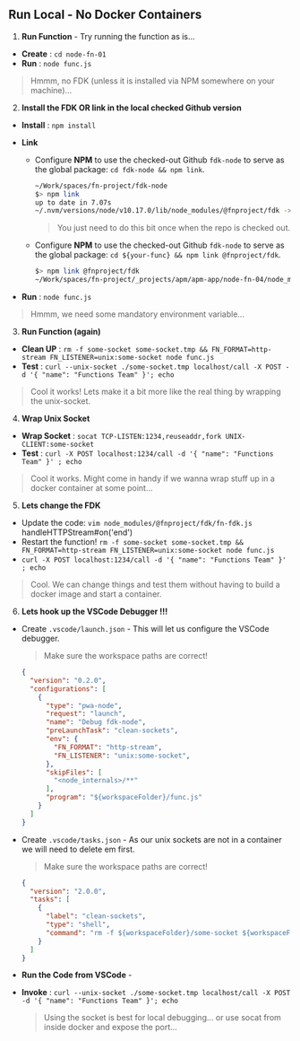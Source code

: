## Run Local - No Docker Containers

1. __Run Function__ - Try running the function as is...

  * __Create__ : `cd node-fn-01`
  * __Run__ : `node func.js`

  > Hmmm, no FDK (unless it is installed via NPM somewhere on your machine)...

2. __Install the FDK OR link in the local checked Github version__

  * __Install__ : `npm install`

  * __Link__

    * Configure __NPM__ to use the checked-out Github `fdk-node` to serve as the global package: `cd fdk-node && npm link`.

      ```bash
      ~/Work/spaces/fn-project/fdk-node
      $> npm link
      up to date in 7.07s
      ~/.nvm/versions/node/v10.17.0/lib/node_modules/@fnproject/fdk -> ~/Work/spaces/fn-project/fdk-node
      ```

      > You just need to do this bit once when the repo is checked out.

    * Configure __NPM__ to use the checked-out Github `fdk-node` to serve as the global package: `cd ${your-func} && npm link @fnproject/fdk`.

      ```bash
      $> npm link @fnproject/fdk
      ~/Work/spaces/fn-project/_projects/apm/apm-app/node-fn-04/node_modules/@fnproject/fdk -> ~/.nvm/versions/node/v10.17.0/lib/node_modules/@fnproject/fdk -> ~/Work/spaces/fn-project/fdk-node
      ```

  * __Run__ : `node func.js`

  > Hmmm, we need some mandatory environment variable...

3. __Run Function (again)__

  * __Clean UP__ : `rm -f some-socket some-socket.tmp && FN_FORMAT=http-stream FN_LISTENER=unix:some-socket node func.js`
  * __Test__ : `curl --unix-socket ./some-socket.tmp localhost/call -X POST -d '{ "name": "Functions Team" }'; echo`

  > Cool it works! Lets make it a bit more like the real thing by wrapping the unix-socket.

4. __Wrap Unix Socket__

  * __Wrap Socket__ : `socat TCP-LISTEN:1234,reuseaddr,fork UNIX-CLIENT:some-socket`
  * __Test__ : `curl -X POST localhost:1234/call -d '{ "name": "Functions Team" }' ; echo`

  > Cool it works. Might come in handy if we wanna wrap stuff up in a docker container at some point...

5. __Lets change the FDK__

  * Update the code: `vim node_modules/@fnproject/fdk/fn-fdk.js` handleHTTPStream#on('end')
  * Restart the function! `rm -f some-socket some-socket.tmp && FN_FORMAT=http-stream FN_LISTENER=unix:some-socket node func.js`
  * `curl -X POST localhost:1234/call -d '{ "name": "Functions Team" }' ; echo`

  > Cool. We can change things and test them without having to build a docker image and start a container.

6. __Lets hook up the VSCode Debugger !!!__

  * Create `.vscode/launch.json` - This will let us configure the VSCode debugger.

    > Make sure the workspace paths are correct!

    ```json
    {
      "version": "0.2.0",
      "configurations": [
        {
          "type": "pwa-node",
          "request": "launch",
          "name": "Debug fdk-node",
          "preLaunchTask": "clean-sockets",
          "env": {
            "FN_FORMAT": "http-stream",
            "FN_LISTENER": "unix:some-socket",
          },
          "skipFiles": [
            "<node_internals>/**"
          ],
          "program": "${workspaceFolder}/func.js"
        }
      ]
    }
    ```

  * Create `.vscode/tasks.json` - As our unix sockets are not in a container we will need to delete em first.

    > Make sure the workspace paths are correct!

    ```json
    {
      "version": "2.0.0",
      "tasks": [
        {
          "label": "clean-sockets",
          "type": "shell",
          "command": "rm -f ${workspaceFolder}/some-socket ${workspaceFolder}/some-socket.tmp"
        }
      ]
    }
    ```

  * __Run the Code from VSCode__ - <F5>

  * __Invoke__ : `curl --unix-socket ./some-socket.tmp localhost/call -X POST -d '{ "name": "Functions Team" }'; echo`

    > Using the socket is best for local debugging... or use socat from inside docker and expose the port...

